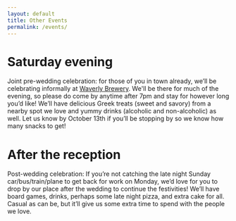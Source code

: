```yaml
---
layout: default
title: Other Events
permalink: /events/
---
```


# Saturday evening
Joint pre-wedding celebration: for those of you in town already, we’ll be celebrating informally at [Waverly Brewery](https://www.google.com/maps/place/Waverly+Brewing+Company/@39.3314401,-76.6435863,17z/data=!3m1!4b1!4m5!3m4!1s0x89c81b2aab258c91:0x2f79a43c103c16d6!8m2!3d39.3314401!4d-76.6413923). We'll be there for much of the evening, so please do come by anytime after 7pm and stay for however long you’d like! We’ll have delicious Greek treats (sweet and savory) from a nearby spot we love and yummy drinks (alcoholic and non-alcoholic) as well. Let us know by October 13th if you’ll be stopping by so we know how many snacks to get!

# After the reception
Post-wedding celebration: If you’re not catching the late night Sunday car/bus/train/plane to get back for work on Monday, we’d love for you to drop by our place after the wedding to continue the festivities! We’ll have board games, drinks, perhaps some late night pizza, and extra cake for all. Casual as can be, but it’ll give us some extra time to spend with the people we love.
